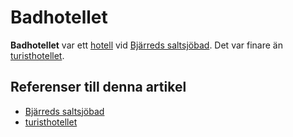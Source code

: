 # Badhotellet

**Badhotellet** var ett [hotell](hotell.md) vid [Bjärreds saltsjöbad](Bjärreds%20saltsjöbad.md). Det var finare än [turisthotellet](turisthotellet.md).

## Referenser till denna artikel

* [Bjärreds saltsjöbad](Bjärreds%20saltsjöbad.md)
* [turisthotellet](turisthotellet.md)
